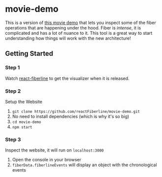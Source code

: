 # movie-demo 
This is a version of [this movie demo](https://codesandbox.io/s/5zk7x551vk) that lets you inspect some of the fiber operations that are happening under the hood.  Fiber is *intense*, it is complicated and has a lot of nuance to it. This tool is a great way to start understanding how things will work with the new architecture!

## Getting Started
### Step 1
Watch [react-fiberline](https://github.com/reactFiberline/react-fiberline) to get the visualizer when it is released.

### Step 2
Setup the Website

1. `git clone https://github.com/reactFiberline/movie-demo.git`
2. No need to install dependencies (which is why it's so big)
3. `cd movie-demo`
4. `npm start`

### Step 3
Inspect the website, it will run on `localhost:3000`

1. Open the console in your browser
2. `fiberData.fiberlineEvents` will display an object with the chronological events 


